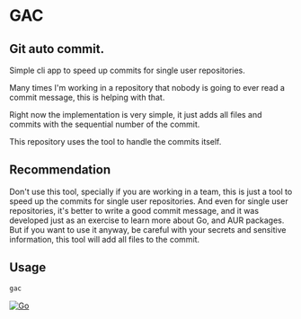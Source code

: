 # GAC

## Git auto commit.

Simple cli app to speed up commits for single user repositories.

Many times I'm working in a repository that nobody is going to ever read a
commit message, this is helping with that.

Right now the implementation is very simple, it just adds all files and commits
with the sequential number of the commit.

This repository uses the tool to handle the commits itself.

## Recommendation

Don't use this tool, specially if you are working in a team, this is just a
tool to speed up the commits for single user repositories.
And even for single user repositories, it's better to write a good commit
message, and it was developed just as an exercise to learn more about Go, and
AUR packages.
But if you want to use it anyway, be careful with your secrets and sensitive
information, this tool will add all files to the commit.

## Usage

```bash
gac
```

[![Go](https://github.com/rafamoreira/gac/actions/workflows/go.yml/badge.svg?branch=master)](https://github.com/rafamoreira/gac/actions/workflows/go.yml)